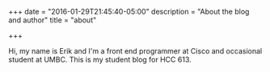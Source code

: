 +++
date = "2016-01-29T21:45:40-05:00"
description = "About the blog and author"
title = "about"

+++

Hi, my name is Erik and I'm a front end programmer at Cisco and occasional student at UMBC. This is my student blog for HCC 613.
